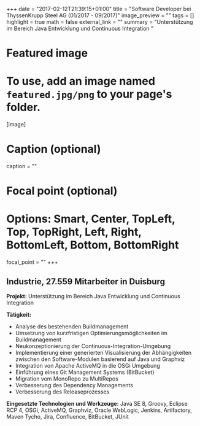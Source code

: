 +++
date = "2017-02-12T21:39:15+01:00"
title = "Software Developer bei ThyssenKrupp Steel AG (01/2017 - 09/2017)"
image_preview = ""
tags = []
highlight = true
math = false
external_link = ""
summary = "Unterstützung im Bereich Java Entwicklung und Continuous Integration "


# Featured image
# To use, add an image named `featured.jpg/png` to your page's folder.
[image]
# Caption (optional)
caption = ""

# Focal point (optional)
# Options: Smart, Center, TopLeft, Top, TopRight, Left, Right, BottomLeft, Bottom, BottomRight
focal_point = ""
+++

## Industrie, 27.559 Mitarbeiter in Duisburg

**Projekt:** Unterstützung im Bereich Java Entwicklung und Continuous Integration

**Tätigkeit:**

* Analyse des bestehenden Buildmanagement
* Umsetzung von kurzfristigen Optimierungsmöglichkeiten im Buildmanagement
* Neukonzeptionierung der Continuous-Integration-Umgebung
* Implementierung einer generierten Visualisierung der Abhängigkeiten zwischen den Software-Modulen basierend auf Java und Graphviz
* Integration von Apache ActiveMQ in die OSGi Umgebung
* Einführung eines Git Management Systems (BitBucket)
* Migration vom MonoRepo zu MultiRepos
* Verbesserung des Dependency Managements
* Verbesserung des Releaseprozesses

**Eingesetzte Technologien und Werkzeuge:** Java SE 8, Groovy, Eclipse RCP 4, OSGi, ActiveMQ, Graphviz, Oracle WebLogic, Jenkins, Artifactory, Maven Tycho, Jira, Confluence, BitBucket, JUnit
